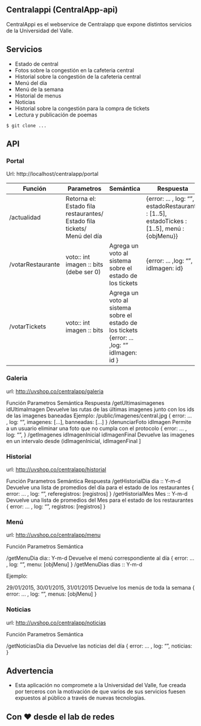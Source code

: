 Centralappi (CentralApp-api)
--------------
CentralAppi es el webservice de Centralapp que expone distintos servicios de la Universidad del Valle.


## Servicios
- Estado de central
- Fotos sobre la congestión en la cafeteria central
- Historial sobre la congestión de la cafeteria central
- Menú del día
- Menú de la semana
- Historial de menus
- Noticias
- Historial sobre la congestión para la compra de tickets
- Lectura y publicación de poemas

```
$ git clone ...
```
## API

### Portal
Url: http://localhost/centralapp/portal

| Función  | Parametros  |  Semántica |  Respuesta |
|---|---|---|---|
|  /actualidad |  Retorna el: Estado fila restaurantes/ Estado fila tickets/ Menú del día |   | {error: ... , log: “”, estadoRestaurante : [1..5], estadoTickes : [1..5], menú : {objMenu}}  |
| /votarRestaurante | voto:: int imagen :: bits (debe ser 0) |  Agrega un voto al sistema sobre el estado de los tickets | {error: ... ,log: “”, idImagen: id} |
| /votarTickets | voto:: int imagen :: bits | Agrega un voto al sistema sobre el estado de los tickets {error: ... ,log: “” idImagen: id } |

### Galeria

url: http://uvshop.co/centralapp/galeria

Función
Parametros
Semántica
Respuesta
/getUltimasimagenes
idUltimaImagen
Devuelve las rutas de las últimas imagenes junto con los ids de las imagenes baneadas
Ejemplo: /public/imagenes/central.jpg
{
error: ... ,
log: “”,
imagenes: [...],
banneadas: [...]
}
/denunciarFoto
idImagen
Permite a un usuario eliminar una foto que no cumpla con el protocolo
{
error: ... ,
log: “”,
}
/getImagenes
idImagenInicial
idImagenFinal
Devuelve las imagenes en un intervalo desde 
(idImagenInicial, idImagenFinal ]



### Historial
url: http://uvshop.co/centralapp/historial

Función
Parametros
Semántica
Respuesta
/getHistorialDia
dia :: Y-m-d
Devuelve una lista de promedios del día para el estado de los restaurantes
{
error: ... ,
log: “”,
referegistros: [registros]
}
/getHistorialMes
Mes :: Y-m-d
Devuelve una lista de promedios del Mes para el estado de los restaurantes
{
error: ... ,
log: “”,
registros: [registros]
}

### Menú

url: http://uvshop.co/centralapp/menu

Función
Parametros
Semántica


/getMenuDia
dia:: Y-m-d
Devuelve el menú correspondiente al día
{
error: ... ,
log: “”,
menu: [objMenu]
}
/getMenuDias
dias :: Y-m-d

Ejemplo:

29/01/2015,
30/01/2015,
31/01/2015
Devuelve los menús de toda la semana
{
error: ... ,
log: “”,
menus: [objMenu]
}

### Noticias

url: http://uvshop.co/centralapp/noticias


Función
Parametros
Semántica


/getNoticiasDia
dia
Devuelve las noticias del día
{
error: ... ,
log: “”,
noticias: 
}

## Advertencia
- Esta aplicación no compromete a la Universidad del Valle, fue creada por terceros con la motivación de que varios de sus servicios
fuesen expuestos al público a través de nuevas tecnologías.

## Con ❤ desde el lab de redes
